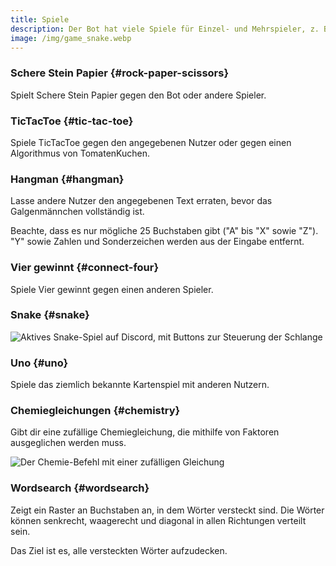 ```yaml
---
title: Spiele
description: Der Bot hat viele Spiele für Einzel- und Mehrspieler, z. B. Snake, Uno! und Vier gewinnt.
image: /img/game_snake.webp
---
```


### Schere Stein Papier {#rock-paper-scissors}

Spielt Schere Stein Papier gegen den Bot oder andere Spieler.

<Command name="game" slash="scheresteinpapier [user:Gegner]" message="ssp [<Gegner>]"></Command>

### TicTacToe {#tic-tac-toe}

Spiele TicTacToe gegen den angegebenen Nutzer oder gegen einen Algorithmus von TomatenKuchen.

<Command name="game" slash="tictactoe [user:Gegner]" message="ttt [<Gegner>]"></Command>

### Hangman {#hangman}

Lasse andere Nutzer den angegebenen Text erraten, bevor das Galgenmännchen vollständig ist.

Beachte, dass es nur mögliche 25 Buchstaben gibt ("A" bis "X" sowie "Z"). "Y" sowie Zahlen und Sonderzeichen werden aus der Eingabe entfernt.

<Command name="game hangman" slash="text:Text" message="<Text>"></Command>

### Vier gewinnt {#connect-four}

Spiele Vier gewinnt gegen einen anderen Spieler.

<Command name="game" slash="connectfour user:Gegner [fieldsize:Feldgröße]" message="c4 <Gegner> [<Feldgröße>]"></Command>

### Snake {#snake}

<Command name="game snake"></Command>

![Aktives Snake-Spiel auf Discord, mit Buttons zur Steuerung der Schlange](/img/game_snake.webp)

### Uno {#uno}

Spiele das ziemlich bekannte Kartenspiel mit anderen Nutzern.

<Command name="game uno" message="[-punish-cards=<Strafkarten bei vergessenem Uno>]"></Command>

### Chemiegleichungen {#chemistry}

Gibt dir eine zufällige Chemiegleichung, die mithilfe von Faktoren ausgeglichen werden muss.

<Command name="game chemistry" slash="[difficulty:leicht|mittel|schwer]" message="[leicht|mittel|schwer]"></Command>

![Der Chemie-Befehl mit einer zufälligen Gleichung](/img/game_chemistry.webp)

### Wordsearch {#wordsearch}

Zeigt ein Raster an Buchstaben an, in dem Wörter versteckt sind. Die Wörter können senkrecht, waagerecht und diagonal in allen Richtungen verteilt sein.

Das Ziel ist es, alle versteckten Wörter aufzudecken.

<Command name="game wordsearch"></Command>
